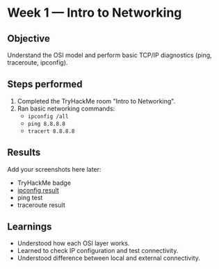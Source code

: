 # Week 1 — Intro to Networking

## Objective
Understand the OSI model and perform basic TCP/IP diagnostics (ping, traceroute, ipconfig).

## Steps performed
1. Completed the TryHackMe room "Intro to Networking".
2. Ran basic networking commands:
   - `ipconfig /all`
   - `ping 8.8.8.8`
   - `tracert 8.8.8.8`

## Results   
Add your screenshots here later:
- TryHackMe badge  
- [ipconfig result](screenshots/week1-ipconfig.png) 
- ping test  
- traceroute result



## Learnings
- Understood how each OSI layer works.  
- Learned to check IP configuration and test connectivity.  
- Understood difference between local and external connectivity.






